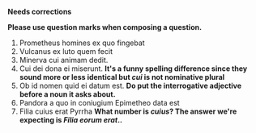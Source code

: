**Needs corrections**

**Please use question marks when composing a question.**

1. Prometheus homines ex quo fingebat
2. Vulcanus ex luto quem fecit
3. Minerva cui animam dedit.
4. Cui dei dona ei miserunt.  **It's a funny spelling difference since they sound more or less identical but *cui* is not nominative plural**
5. Ob id nomen quid ei datum est. **Do put the interrogative adjective before a noun it asks about.**
6. Pandora a quo in coniugium Epimetheo data est
7. Filia cuius erat Pyrrha **What number is *cuius*?  The answer we're expecting is *Filia eorum erat*..**
